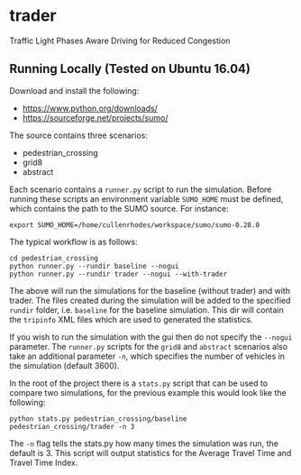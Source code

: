 # trader
Traffic Light Phases Aware Driving for Reduced Congestion

Running Locally (Tested on Ubuntu 16.04)
----------------------------------------
Download and install the following:

* https://www.python.org/downloads/
* https://sourceforge.net/projects/sumo/

The source contains three scenarios:

* pedestrian_crossing
* grid8
* abstract

Each scenario contains a `runner.py` script to run the simulation. Before running these scripts an environment variable `SUMO_HOME` must be defined, which contains the path to the SUMO source. For instance:

    export SUMO_HOME=/home/cullenrhodes/workspace/sumo/sumo-0.28.0
  
The typical workflow is as follows:

    cd pedestrian_crossing
    python runner.py --rundir baseline --nogui
    python runner.py --rundir trader --nogui --with-trader
    
The above will run the simulations for the baseline (without trader) and with trader. The files created during the simulation will be added to the specified `rundir` folder, i.e. `baseline` for the baseline simulation. This dir will contain the `tripinfo` XML files which are used to generated the statistics.

If you wish to run the simulation with the gui then do not specify the `--nogui` parameter. The `runner.py` scripts for the `grid8` and `abstract` scenarios also take an additional parameter `-n`, which specifies the number of vehicles in the simulation (default 3600).

In the root of the project there is a `stats.py` script that can be used to compare two simulations, for the previous example this would look like the following:

    python stats.py pedestrian_crossing/baseline pedestrian_crossing/trader -n 3
    
The `-n` flag tells the stats.py how many times the simulation was run, the default is 3. This script will output statistics for the Average Travel Time and Travel Time Index.
